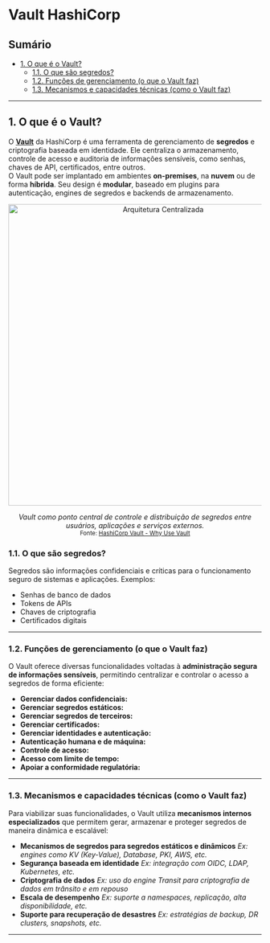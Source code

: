 # Vault HashiCorp

## Sumário

* [1. O que é o Vault?](#1-o-que-é-o-vault)
  * [1.1. O que são segredos?](#11-o-que-são-segredos)
  * [1.2. Funções de gerenciamento (o que o Vault faz)](#12-funções-de-gerenciamento-o-que-o-vault-faz)
  * [1.3. Mecanismos e capacidades técnicas (como o Vault faz)](#13-mecanismos-e-capacidades-técnicas-como-o-vault-faz)

---

## 1. O que é o Vault?

O [**Vault**](https://developer.hashicorp.com/vault) da HashiCorp é uma ferramenta de gerenciamento de **segredos** e criptografia baseada em identidade. Ele centraliza o armazenamento, controle de acesso e auditoria de informações sensíveis, como senhas, chaves de API, certificados, entre outros.  
O Vault pode ser implantado em ambientes **on-premises**, na **nuvem** ou de forma **híbrida**. Seu design é **modular**, baseado em plugins para autenticação, engines de segredos e backends de armazenamento.

<p align="center">
  <img src="https://github.com/user-attachments/assets/dfa21c72-949f-420f-a6de-ad324f698c96" alt="Arquitetura Centralizada" width="600">
</p>

<p align="center">
  <em>Vault como ponto central de controle e distribuição de segredos entre usuários, aplicações e serviços externos.</em><br>
  <small>Fonte: <a href="https://developer.hashicorp.com/vault/tutorials/get-started/why-use-vault" target="_blank">HashiCorp Vault - Why Use Vault</a></small>
</p>

### 1.1. O que são segredos?
Segredos são informações confidenciais e críticas para o funcionamento seguro de sistemas e aplicações. Exemplos:

* Senhas de banco de dados
* Tokens de APIs
* Chaves de criptografia
* Certificados digitais

---

### 1.2. Funções de gerenciamento (o que o Vault faz)

O Vault oferece diversas funcionalidades voltadas à **administração segura de informações sensíveis**, permitindo centralizar e controlar o acesso a segredos de forma eficiente:

* **Gerenciar dados confidenciais:**
* **Gerenciar segredos estáticos:**
* **Gerenciar segredos de terceiros:**
* **Gerenciar certificados:**
* **Gerenciar identidades e autenticação:**
* **Autenticação humana e de máquina:**
* **Controle de acesso:**
* **Acesso com limite de tempo:**
* **Apoiar a conformidade regulatória:**

---

### 1.3. Mecanismos e capacidades técnicas (como o Vault faz)

Para viabilizar suas funcionalidades, o Vault utiliza **mecanismos internos especializados** que permitem gerar, armazenar e proteger segredos de maneira dinâmica e escalável:

* **Mecanismos de segredos para segredos estáticos e dinâmicos**
  *Ex: engines como KV (Key-Value), Database, PKI, AWS, etc.*
* **Segurança baseada em identidade**
  *Ex: integração com OIDC, LDAP, Kubernetes, etc.*
* **Criptografia de dados**
  *Ex: uso do engine Transit para criptografia de dados em trânsito e em repouso*
* **Escala de desempenho**
  *Ex: suporte a namespaces, replicação, alta disponibilidade, etc.*
* **Suporte para recuperação de desastres**
  *Ex: estratégias de backup, DR clusters, snapshots, etc.*

---

